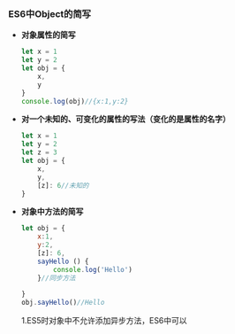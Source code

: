 ### ES6中Object的简写

* **对象属性的简写**

  ```` javascript
  let x = 1
  let y = 2
  let obj = {
      x,
      y
  }
  console.log(obj)//{x:1,y:2}
  ````

* **对一个未知的、可变化的属性的写法（变化的是属性的名字）**

  ```` javascript
  let x = 1
  let y = 2
  let z = 3
  let obj = {
      x,
      y,
      [z]: 6//未知的
  }
  ````

* **对象中方法的简写**

  ```` javascript
  let obj = {
      x:1,
      y:2,
      [z]: 6,
      sayHello () {
          console.log('Hello')
      }//同步方法
      
  }
  obj.sayHello()//Hello
  ````

  1.ES5时对象中不允许添加异步方法，ES6中可以